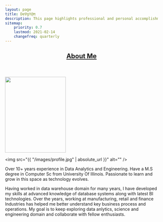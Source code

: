 ```yaml
---
layout: page
title: De∇gY@π
description: This page highlights professional and personal accomplishments
sitemap:
    priority: 0.7
    lastmod: 2021-02-14
    changefreq: quarterly
---
```

<header class="major">
  <h2><a href="#">About Me</a></h2>
</header>
<div style="margin-left: auto;
  margin-right: auto;"><span class="image fit"><img src="{{ "/images/devgyan-me.gif" | absolute_url }}" width="200" height="250" alt="" /></span></div>
  
<span class="image left"><img src="{{ "/images/profile.jpg" | absolute_url }}" alt="" /></span>

Over 10+ years experience in Data Analytics and Engineering. Have a M.S degree in Computer Sc from University Of Illinois. Passionate to learn and grow in this space as technology evolves.

  <p>
  Having worked in data warehouse domain for many years, I have developed my skills at advanced knowledge of database systems along with latest BI technologies. Over the years, working at manufacturing, retail and finance Industries has helped me better understand key business process and operations. My goal is to keep exploring data anlytics, science and engineering domain and collaborate with fellow enthusiasts.
  </p>
